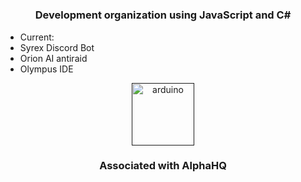 <h1 align="center"Syrex Development</h1>
<h3 align="center">Development organization using JavaScript and C#</h3>

- Current:
- Syrex Discord Bot
- Orion AI antiraid
- Olympus IDE


<p align="center"> <a href="" target="_blank" rel="noreferrer"> 
  <img src="https://i.imgur.com/IsyfxyL.png" alt="arduino" width="100" height="100"/> 
  </a> 
</p>

<h3 align="center">Associated with AlphaHQ</h3>
<p align="left">
</p>
